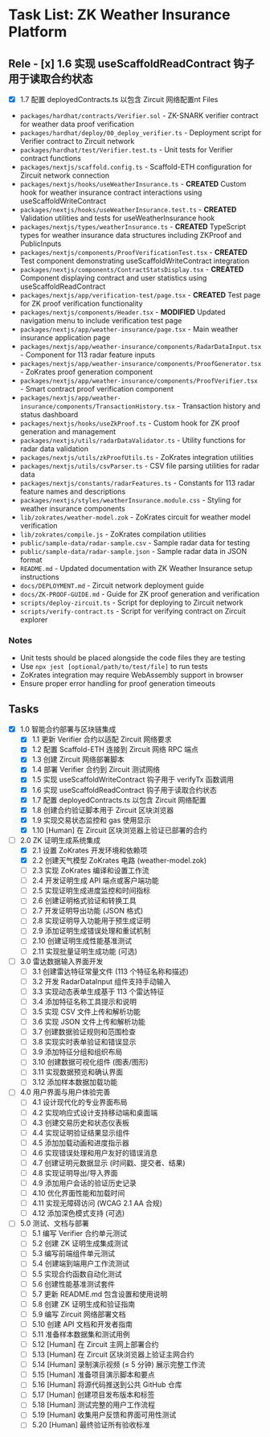 # Task List: ZK Weather Insurance Platform

## Rele  - [x] 1.6 实现 useScaffoldReadContract 钩子用于读取合约状态
  - [x] 1.7 配置 deployedContracts.ts 以包含 Zircuit 网络配置nt Files

- `packages/hardhat/contracts/Verifier.sol` - ZK-SNARK verifier contract for weather data proof verification
- `packages/hardhat/deploy/00_deploy_verifier.ts` - Deployment script for Verifier contract to Zircuit network
- `packages/hardhat/test/Verifier.test.ts` - Unit tests for Verifier contract functions
- `packages/nextjs/scaffold.config.ts` - Scaffold-ETH configuration for Zircuit network connection
- `packages/nextjs/hooks/useWeatherInsurance.ts` - **CREATED** Custom hook for weather insurance contract interactions using useScaffoldWriteContract
- `packages/nextjs/hooks/useWeatherInsurance.test.ts` - **CREATED** Validation utilities and tests for useWeatherInsurance hook
- `packages/nextjs/types/weatherInsurance.ts` - **CREATED** TypeScript types for weather insurance data structures including ZKProof and PublicInputs
- `packages/nextjs/components/ProofVerificationTest.tsx` - **CREATED** Test component demonstrating useScaffoldWriteContract integration
- `packages/nextjs/components/ContractStatsDisplay.tsx` - **CREATED** Component displaying contract and user statistics using useScaffoldReadContract
- `packages/nextjs/app/verification-test/page.tsx` - **CREATED** Test page for ZK proof verification functionality
- `packages/nextjs/components/Header.tsx` - **MODIFIED** Updated navigation menu to include verification test page
- `packages/nextjs/app/weather-insurance/page.tsx` - Main weather insurance application page
- `packages/nextjs/app/weather-insurance/components/RadarDataInput.tsx` - Component for 113 radar feature inputs
- `packages/nextjs/app/weather-insurance/components/ProofGenerator.tsx` - ZoKrates proof generation component
- `packages/nextjs/app/weather-insurance/components/ProofVerifier.tsx` - Smart contract proof verification component
- `packages/nextjs/app/weather-insurance/components/TransactionHistory.tsx` - Transaction history and status dashboard
- `packages/nextjs/hooks/useZkProof.ts` - Custom hook for ZK proof generation and management
- `packages/nextjs/utils/radarDataValidator.ts` - Utility functions for radar data validation
- `packages/nextjs/utils/zkProofUtils.ts` - ZoKrates integration utilities
- `packages/nextjs/utils/csvParser.ts` - CSV file parsing utilities for radar data
- `packages/nextjs/constants/radarFeatures.ts` - Constants for 113 radar feature names and descriptions
- `packages/nextjs/styles/weatherInsurance.module.css` - Styling for weather insurance components
- `lib/zokrates/weather-model.zok` - ZoKrates circuit for weather model verification
- `lib/zokrates/compile.js` - ZoKrates compilation utilities
- `public/sample-data/radar-sample.csv` - Sample radar data for testing
- `public/sample-data/radar-sample.json` - Sample radar data in JSON format
- `README.md` - Updated documentation with ZK Weather Insurance setup instructions
- `docs/DEPLOYMENT.md` - Zircuit network deployment guide
- `docs/ZK-PROOF-GUIDE.md` - Guide for ZK proof generation and verification
- `scripts/deploy-zircuit.ts` - Script for deploying to Zircuit network
- `scripts/verify-contract.ts` - Script for verifying contract on Zircuit explorer

### Notes

- Unit tests should be placed alongside the code files they are testing
- Use `npx jest [optional/path/to/test/file]` to run tests
- ZoKrates integration may require WebAssembly support in browser
- Ensure proper error handling for proof generation timeouts

## Tasks

- [x] 1.0 智能合约部署与区块链集成
  - [x] 1.1 更新 Verifier 合约以适配 Zircuit 网络要求
  - [x] 1.2 配置 Scaffold-ETH 连接到 Zircuit 网络 RPC 端点
  - [x] 1.3 创建 Zircuit 网络部署脚本
  - [x] 1.4 部署 Verifier 合约到 Zircuit 测试网络
  - [x] 1.5 实现 useScaffoldWriteContract 钩子用于 verifyTx 函数调用
  - [x] 1.6 实现 useScaffoldReadContract 钩子用于读取合约状态
  - [x] 1.7 配置 deployedContracts.ts 以包含 Zircuit 网络配置
  - [x] 1.8 创建合约验证脚本用于 Zircuit 区块浏览器
  - [x] 1.9 实现交易状态监控和 gas 使用显示
  - [x] 1.10 [Human] 在 Zircuit 区块浏览器上验证已部署的合约

- [ ] 2.0 ZK 证明生成系统集成
  - [x] 2.1 设置 ZoKrates 开发环境和依赖项
  - [x] 2.2 创建天气模型 ZoKrates 电路 (weather-model.zok)
  - [ ] 2.3 实现 ZoKrates 编译和设置工作流
  - [ ] 2.4 开发证明生成 API 端点或客户端功能
  - [ ] 2.5 实现证明生成进度监控和时间指标
  - [ ] 2.6 创建证明格式验证和转换工具
  - [ ] 2.7 开发证明导出功能 (JSON 格式)
  - [ ] 2.8 实现证明导入功能用于预生成证明
  - [ ] 2.9 添加证明生成错误处理和重试机制
  - [ ] 2.10 创建证明生成性能基准测试
  - [ ] 2.11 实现批量证明生成功能 (可选)

- [ ] 3.0 雷达数据输入界面开发
  - [ ] 3.1 创建雷达特征常量文件 (113 个特征名称和描述)
  - [ ] 3.2 开发 RadarDataInput 组件支持手动输入
  - [ ] 3.3 实现动态表单生成基于 113 个雷达特征
  - [ ] 3.4 添加特征名称工具提示和说明
  - [ ] 3.5 实现 CSV 文件上传和解析功能
  - [ ] 3.6 实现 JSON 文件上传和解析功能
  - [ ] 3.7 创建数据验证规则和范围检查
  - [ ] 3.8 实现实时表单验证和错误显示
  - [ ] 3.9 添加特征分组和组织布局
  - [ ] 3.10 创建数据可视化组件 (图表/图形)
  - [ ] 3.11 实现数据预览和确认界面
  - [ ] 3.12 添加样本数据加载功能

- [ ] 4.0 用户界面与用户体验完善
  - [ ] 4.1 设计现代化的专业界面布局
  - [ ] 4.2 实现响应式设计支持移动端和桌面端
  - [ ] 4.3 创建交易历史和状态仪表板
  - [ ] 4.4 实现证明验证结果显示组件
  - [ ] 4.5 添加加载动画和进度指示器
  - [ ] 4.6 实现错误处理和用户友好的错误消息
  - [ ] 4.7 创建证明元数据显示 (时间戳、提交者、结果)
  - [ ] 4.8 实现证明导出/导入界面
  - [ ] 4.9 添加用户会话的验证历史记录
  - [ ] 4.10 优化界面性能和加载时间
  - [ ] 4.11 实现无障碍访问 (WCAG 2.1 AA 合规)
  - [ ] 4.12 添加深色模式支持 (可选)

- [ ] 5.0 测试、文档与部署
  - [ ] 5.1 编写 Verifier 合约单元测试
  - [ ] 5.2 创建 ZK 证明生成集成测试
  - [ ] 5.3 编写前端组件单元测试
  - [ ] 5.4 创建端到端用户工作流测试
  - [ ] 5.5 实现合约函数自动化测试
  - [ ] 5.6 创建性能基准测试套件
  - [ ] 5.7 更新 README.md 包含设置和使用说明
  - [ ] 5.8 创建 ZK 证明生成和验证指南
  - [ ] 5.9 编写 Zircuit 网络部署文档
  - [ ] 5.10 创建 API 文档和开发者指南
  - [ ] 5.11 准备样本数据集和测试用例
  - [ ] 5.12 [Human] 在 Zircuit 主网上部署合约
  - [ ] 5.13 [Human] 在 Zircuit 区块浏览器上验证主网合约
  - [ ] 5.14 [Human] 录制演示视频 (≤ 5 分钟) 展示完整工作流
  - [ ] 5.15 [Human] 准备项目演示脚本和要点
  - [ ] 5.16 [Human] 将源代码推送到公共 GitHub 仓库
  - [ ] 5.17 [Human] 创建项目发布版本和标签
  - [ ] 5.18 [Human] 测试完整的用户工作流程
  - [ ] 5.19 [Human] 收集用户反馈和界面可用性测试
  - [ ] 5.20 [Human] 最终验证所有验收标准
